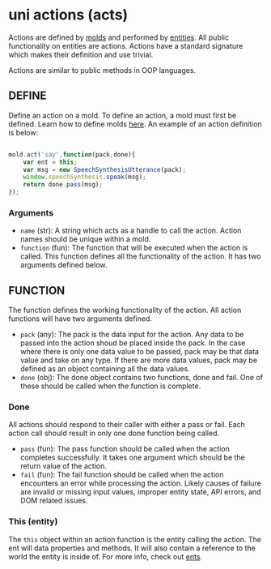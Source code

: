 # uni actions (acts)

Actions are defined by [molds](docs/molds.md) and performed by [entities](docs/entities.md). All public functionality on entities are actions. Actions have a standard signature which makes their definition and use trivial.

Actions are similar to public methods in OOP languages.

## DEFINE

Define an action on a mold. To define an action, a mold must first be defined. Learn how to define molds [here](docs/molds.md). An example of an action definition is below:

``` javascript

mold.act('say',function(pack,done){
	var ent = this;
	var msg = new SpeechSynthesisUtterance(pack);
	window.speechSynthesis.speak(msg);
	return done.pass(msg);
});

```

### Arguments

- `name` (str): A string which acts as a handle to call the action. Action names should be unique within a mold.
- `function` (fun): The function that will be executed when the action is called. This function defines all the functionality of the action. It has two arguments defined below.

## FUNCTION

The function defines the working functionality of the action. All action functions will have two arguments defined.

- `pack` (any): The pack is the data input for the action. Any data to be passed into the action shoud be placed inside the pack. In the case where there is only one data value to be passed, pack may be that data value and take on any type. If there are more data values, pack may be defined as an object containing all the data values.
- `done` (obj): The done object contains two functions, done and fail. One of these should be called when the function is complete.

### Done

All actions should respond to their caller with either a pass or fail. Each action call should result in only one done function being called.

- `pass` (fun): The pass function should be called when the action completes successfully. It takes one argument which should be the return value of the action.
- `fail` (fun): The fail function should be called when the action encounters an error while processing the action. Likely causes of failure are invalid or missing input values, improper entity state, API errors, and DOM related issues.

### This (entity)

The `this` object within an action function is the entity calling the action. The ent will data properties and methods. It will also contain a reference to the world the entity is inside of. For more info, check out [ents](docs/ents.md).
